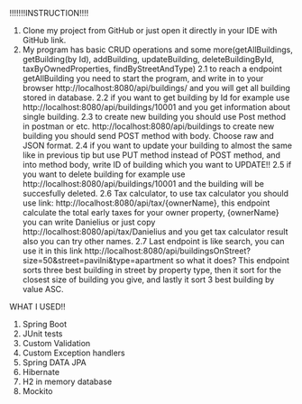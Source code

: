 !!!!!!!INSTRUCTION!!!!
1. Clone my project from GitHub or just open it directly in your IDE with GitHub link.
2. My program has basic CRUD operations and some more(getAllBuildings, getBuilding(by Id), addBuilding, updateBuilding, deleteBuildingById, taxByOwnedProperties, findByStreetAndType)
2.1 to reach a endpoint getAllBuilding you need to start the program, and write in to your browser http://localhost:8080/api/buildings/ and you will get all building stored in database.
2.2 if you want to get building by Id for example use http://localhost:8080/api/buildings/10001 and you get information about single building.
2.3 to create new building you should use Post method in postman or etc. http://localhost:8080/api/buildings to create new building you should
send POST method with body. Choose raw and JSON format.
2.4 if you want to update your building to almost the same like in previous tip but use PUT method instead of POST method, and into method body,
write ID of building which you want to UPDATE!!
2.5 if you want to delete building for example use http://localhost:8080/api/buildings/10001 and the building will be succesfully deleted.
2.6 Tax calculator, to use tax calculator you should use link: http://localhost:8080/api/tax/{ownerName}, this endpoint calculate the total 
early taxes for your owner property, {ownerName} you can write Danielius or just copy http://localhost:8080/api/tax/Danielius and you get tax calculator result
also you can try other names.
2.7 Last endpoint is like search, you can use it in this link http://localhost:8080/api/buildingsOnStreet?size=50&street=pavilni&type=apartment
so what it does? This endpoint sorts three best building in street by property type, then it sort for the closest size of building you give, and lastly
it sort 3 best building by value ASC.

WHAT I USED!!

1. Spring Boot
2. JUnit tests
3. Custom Validation
4. Custom Exception handlers
5. Spring DATA JPA
6. Hibernate
7. H2 in memory database
8. Mockito
